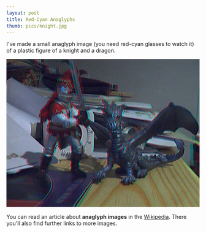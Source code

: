 ```yaml
---
layout: post
title: Red-Cyan Anaglyphs
thumb: pics/knight.jpg
---
```


I've made a small anaglyph image (you need red-cyan glasses to watch it) of a plastic figure of a knight and a dragon.

<span class="center"><img src="../pics/knight.jpg" width="508" alt=""/></span>

You can read an article about <b>anaglyph images</b> in the <a href="http://en.wikipedia.org/wiki/Anaglyph_image">Wikipedia</a>. There you'll also find further links to more images.
